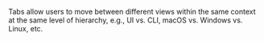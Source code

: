 Tabs allow users to move between different views within the same context at the same level of hierarchy, e.g., UI vs. CLI, macOS vs. Windows vs. Linux, etc.
